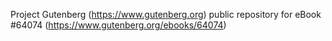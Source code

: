 Project Gutenberg (https://www.gutenberg.org) public repository for
eBook #64074 (https://www.gutenberg.org/ebooks/64074)
